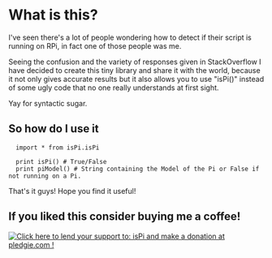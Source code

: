 
# What is this?

I've seen there's a lot of people wondering how to detect if their script is running on RPi,
in fact one of those people was me.

Seeing the confusion and the variety of responses given in StackOverflow I have decided to
create this tiny library and share it with the world, because it not only gives accurate
results but it also allows you to use "isPi()" instead of some ugly code that no one really
understands at first sight.

Yay for syntactic sugar.

## So how do I use it


```
  import * from isPi.isPi

  print isPi() # True/False
  print piModel() # String containing the Model of the Pi or False if not running on a Pi.
```

That's it guys! Hope you find it useful!

## If you liked this consider buying me a coffee!

<a href='https://pledgie.com/campaigns/33403'><img alt='Click here to lend your support to: isPi and make a donation at pledgie.com !' src='https://pledgie.com/campaigns/33403.png?skin_name=chrome' border='0' ></a>
